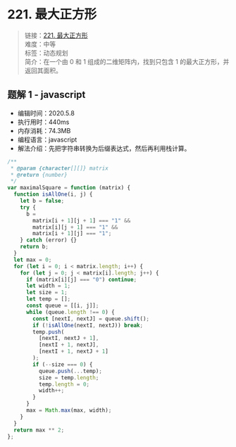 # 221. 最大正方形

> 链接：[221. 最大正方形](https://leetcode-cn.com/problems/maximal-square/)  
> 难度：中等  
> 标签：动态规划  
> 简介：在一个由 0 和 1 组成的二维矩阵内，找到只包含 1 的最大正方形，并返回其面积。

## 题解 1 - javascript

- 编辑时间：2020.5.8
- 执行用时：440ms
- 内存消耗：74.3MB
- 编程语言：javascript
- 解法介绍：先把字符串转换为后缀表达式，然后再利用栈计算。

```javascript
/**
 * @param {character[][]} matrix
 * @return {number}
 */
var maximalSquare = function (matrix) {
  function isAllOne(i, j) {
    let b = false;
    try {
      b =
        matrix[i + 1][j + 1] === "1" &&
        matrix[i][j + 1] === "1" &&
        matrix[i + 1][j] === "1";
    } catch (error) {}
    return b;
  }
  let max = 0;
  for (let i = 0; i < matrix.length; i++) {
    for (let j = 0; j < matrix[i].length; j++) {
      if (matrix[i][j] === "0") continue;
      let width = 1;
      let size = 1;
      let temp = [];
      const queue = [[i, j]];
      while (queue.length !== 0) {
        const [nextI, nextJ] = queue.shift();
        if (!isAllOne(nextI, nextJ)) break;
        temp.push(
          [nextI, nextJ + 1],
          [nextI + 1, nextJ],
          [nextI + 1, nextJ + 1]
        );
        if (--size === 0) {
          queue.push(...temp);
          size = temp.length;
          temp.length = 0;
          width++;
        }
      }
      max = Math.max(max, width);
    }
  }
  return max ** 2;
};
```
